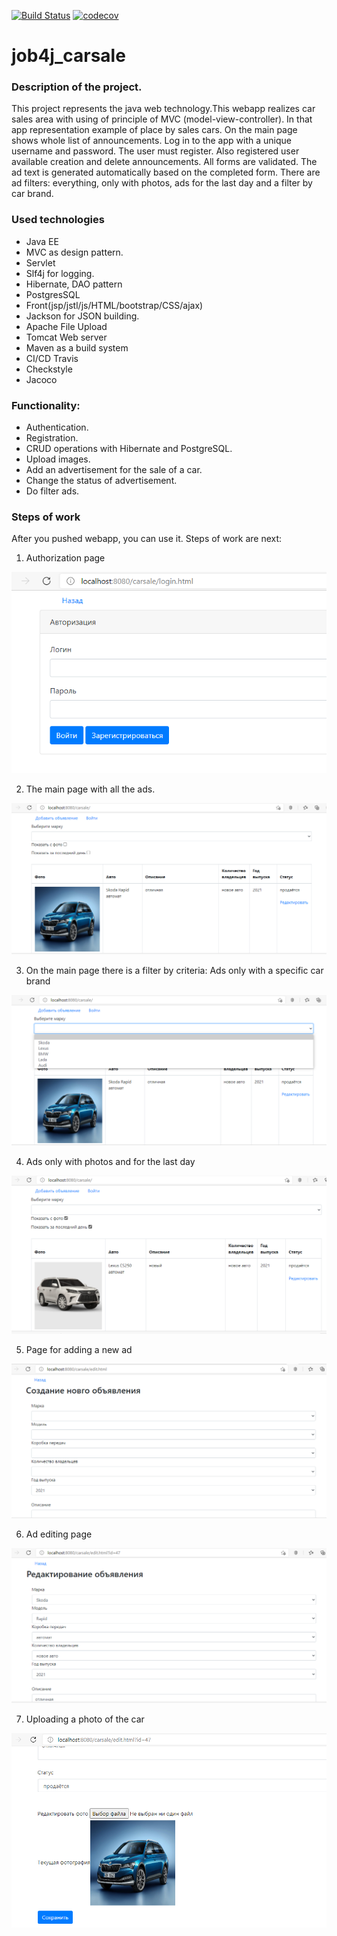 [![Build Status](https://travis-ci.org/dmitriyermoshin19/job4j_carsale.svg?branch=main)](https://travis-ci.org/dmitriyermoshin19/job4j_carsale)
[![codecov](https://codecov.io/gh/dmitriyermoshin19/job4j_carsale/branch/main/graph/badge.svg?token=5OPHEAO6TO)](https://codecov.io/gh/dmitriyermoshin19/job4j_carsale)
# job4j_carsale
### Description of the project.
This project represents the java web technology.This webapp realizes car sales area with using of principle of MVC (model-view-controller). In that app representation example of place by sales cars. On the main page shows whole list of announcements. Log in to the app with a unique username and password. The user must register.  Also registered user available creation and delete announcements. All forms are validated. The ad text is generated automatically based on the completed form.  There are ad filters: everything, only with photos, ads for the last day and a filter by car brand.

### Used technologies
- Java EE
- MVC as design pattern.
- Servlet
- Slf4j for logging.
- Hibernate, DAO pattern
- PostgresSQL
- Front(jsp/jstl/js/HTML/bootstrap/CSS/ajax)
- Jackson for JSON building.
- Apache File Upload
- Tomcat Web server
- Maven as a build system
- CI/CD Travis
- Checkstyle
- Jacoco

### Functionality:
- Authentication.
- Registration.
- CRUD operations with Hibernate and PostgreSQL.
- Upload images.
- Add an advertisement for the sale of a car.
- Change the status of advertisement.
- Do filter ads.

### Steps of work
After you pushed webapp, you can use it. Steps of work are next:
1. Authorization page

![ Иллюстрация к проекту ](carsale_s/Screenshot_7.png)


2. The main page with all the ads.

![ Иллюстрация к проекту ](carsale_s/Screenshot_1.png)


3. On the main page there is a filter by criteria:
   Ads only with a specific car brand
   
![ Иллюстрация к проекту ](carsale_s/Screenshot_2.png)


4. Ads only with photos and for the last day

![ Иллюстрация к проекту ](carsale_s/Screenshot_3.png)


5. Page for adding a new ad

![ Иллюстрация к проекту ](carsale_s/Screenshot_4.png)


6. Ad editing page

![ Иллюстрация к проекту ](carsale_s/Screenshot_5.png)

7. Uploading a photo of the car

![ Иллюстрация к проекту ](carsale_s/Screenshot_6.png)

